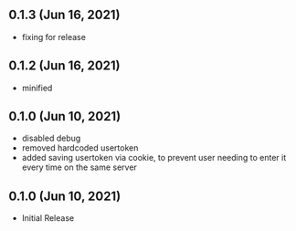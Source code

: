 ## 0.1.3 (Jun 16, 2021)

* fixing for release

## 0.1.2 (Jun 16, 2021)

* minified

## 0.1.0 (Jun 10, 2021)

* disabled debug
* removed hardcoded usertoken
* added saving usertoken via cookie, to prevent user needing to enter it every time on the same server

## 0.1.0 (Jun 10, 2021)

* Initial Release
